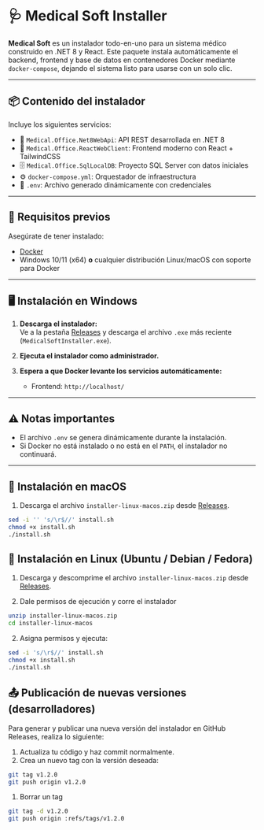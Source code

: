 # 🩺 Medical Soft Installer

**Medical Soft** es un instalador todo-en-uno para un sistema médico construido en .NET 8 y React. Este paquete instala automáticamente el backend, frontend y base de datos en contenedores Docker mediante `docker-compose`, dejando el sistema listo para usarse con un solo clic.

---

## 📦 Contenido del instalador

Incluye los siguientes servicios:

- 🧠 `Medical.Office.Net8WebApi`: API REST desarrollada en .NET 8
- 🎨 `Medical.Office.ReactWebClient`: Frontend moderno con React + TailwindCSS
- 🗄️ `Medical.Office.SqlLocalDB`: Proyecto SQL Server con datos iniciales
- ⚙️ `docker-compose.yml`: Orquestador de infraestructura
- 📝 `.env`: Archivo generado dinámicamente con credenciales

---

## 🚀 Requisitos previos

Asegúrate de tener instalado:

- [Docker](https://www.docker.com/products/docker-desktop)
- Windows 10/11 (x64) **o** cualquier distribución Linux/macOS con soporte para Docker

---


## 🖥️ Instalación en Windows

1. **Descarga el instalador:**  
   Ve a la pestaña [Releases](https://github.com/Raptor057/Medical-Soft/releases) y descarga el archivo `.exe` más reciente (`MedicalSoftInstaller.exe`).

2. **Ejecuta el instalador como administrador.**

3. **Espera a que Docker levante los servicios automáticamente:**
   - Frontend: `http://localhost/`

---

## ⚠️ Notas importantes

- El archivo `.env` se genera dinámicamente durante la instalación.
- Si Docker no está instalado o no está en el `PATH`, el instalador no continuará.

---

## 🍎 Instalación en macOS

1. Descarga el archivo `installer-linux-macos.zip` desde [Releases](https://github.com/Raptor057/Medical-Soft/releases).


```bash
sed -i '' 's/\r$//' install.sh
chmod +x install.sh
./install.sh
```

## 🐧 Instalación en Linux (Ubuntu / Debian / Fedora)
1. Descarga y descomprime el archivo `installer-linux-macos.zip` desde [Releases](https://github.com/Raptor057/Medical-Soft/releases).

2. Dale permisos de ejecución y corre el instalador
```bash
unzip installer-linux-macos.zip
cd installer-linux-macos
```

2. Asigna permisos y ejecuta:

```bash
sed -i 's/\r$//' install.sh
chmod +x install.sh
./install.sh
```

## 📤 Publicación de nuevas versiones (desarrolladores)

Para generar y publicar una nueva versión del instalador en GitHub Releases, realiza lo siguiente:

1. Actualiza tu código y haz commit normalmente.
2. Crea un nuevo tag con la versión deseada:

```bash
git tag v1.2.0
git push origin v1.2.0
```

1. Borrar un tag

```bash
git tag -d v1.2.0
git push origin :refs/tags/v1.2.0
```